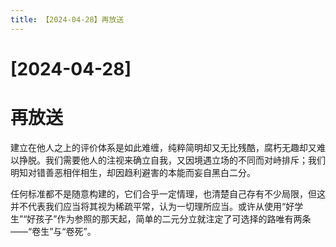 ```yaml
---
title: 【2024-04-28】再放送
---
```


# [2024-04-28]
# 再放送

建立在他人之上的评价体系是如此难缠，纯粹简明却又无比残酷，腐朽无趣却又难以挣脱。我们需要他人的注视来确立自我，又因境遇立场的不同而对峙排斥；我们明知对错善恶相伴相生，却因趋利避害的本能而妄自黑白二分。

任何标准都不是随意构建的，它们合乎一定情理，也清楚自己存有不少局限，但这并不代表我们应当将其视为稀疏平常，认为一切理所应当。或许从使用“好学生”“好孩子”作为参照的那天起，简单的二元分立就注定了可选择的路唯有两条——“卷生”与“卷死”。

